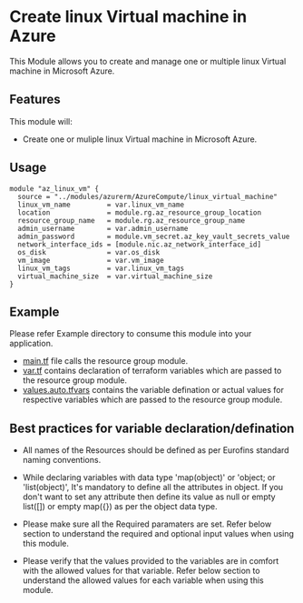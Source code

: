 # Create linux Virtual machine in Azure
This Module allows you to create and manage one or multiple linux Virtual machine in Microsoft Azure.

## Features
This module will:

- Create one or muliple linux Virtual machine in Microsoft Azure.

## Usage
```hcl
module "az_linux_vm" {
  source = "../modules/azurerm/AzureCompute/linux_virtual_machine"
  linux_vm_name         = var.linux_vm_name
  location              = module.rg.az_resource_group_location
  resource_group_name   = module.rg.az_resource_group_name
  admin_username        = var.admin_username
  admin_password        = module.vm_secret.az_key_vault_secrets_value
  network_interface_ids = [module.nic.az_network_interface_id]
  os_disk               = var.os_disk
  vm_image              = var.vm_image
  linux_vm_tags         = var.linux_vm_tags
  virtual_machine_size  = var.virtual_machine_size
}
```

## Example 
Please refer Example directory to consume this module into your application.

- [main.tf](./main.tf) file calls the resource group module.
- [var.tf](./var.tf) contains declaration of terraform variables which are passed to the resource group module.
- [values.auto.tfvars](./values.auto.tfvars) contains the variable defination or actual values for respective variables which are passed to the resource group module.

## Best practices for variable declaration/defination
- All names of the Resources should be defined as per Eurofins standard naming conventions.

- While declaring variables with data type 'map(object)' or 'object; or 'list(object)', It's mandatory to define all the attributes in object. If you don't want to set any attribute then define its value as null or empty list([]) or empty map({}) as per the object data type.

- Please make sure all the Required paramaters are set. Refer below section to understand the required and optional input values when using this module.

- Please verify that the values provided to the variables are in comfort with the allowed values for that variable. Refer below section to understand the allowed values for each variable when using this module.


